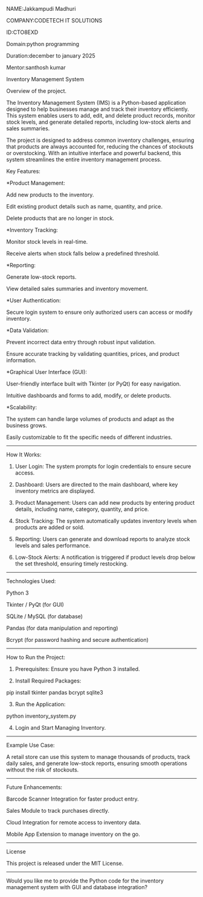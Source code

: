 NAME:Jakkampudi Madhuri

COMPANY:CODETECH IT SOLUTIONS

ID:CTO8EXD

Domain:python programming

Duration:december to january 2025

Mentor:santhosh kumar

Inventory Management System

Overview of the project.

The Inventory Management System (IMS) is a Python-based application designed to help businesses manage and track their inventory efficiently. This system enables users to add, edit, and delete product records, monitor stock levels, and generate detailed reports, including low-stock alerts and sales summaries.

The project is designed to address common inventory challenges, ensuring that products are always accounted for, reducing the chances of stockouts or overstocking. With an intuitive interface and powerful backend, this system streamlines the entire inventory management process.

Key Features:

*Product Management:

Add new products to the inventory.

Edit existing product details such as name, quantity, and price.

Delete products that are no longer in stock.


*Inventory Tracking:

Monitor stock levels in real-time.

Receive alerts when stock falls below a predefined threshold.


*Reporting:

Generate low-stock reports.

View detailed sales summaries and inventory movement.


*User Authentication:

Secure login system to ensure only authorized users can access or modify inventory.


*Data Validation:

Prevent incorrect data entry through robust input validation.

Ensure accurate tracking by validating quantities, prices, and product information.


*Graphical User Interface (GUI):

User-friendly interface built with Tkinter (or PyQt) for easy navigation.

Intuitive dashboards and forms to add, modify, or delete products.


*Scalability:

The system can handle large volumes of products and adapt as the business grows.

Easily customizable to fit the specific needs of different industries.

---

How It Works:

1. User Login: The system prompts for login credentials to ensure secure access.


2. Dashboard: Users are directed to the main dashboard, where key inventory metrics are displayed.


3. Product Management: Users can add new products by entering product details, including name, category, quantity, and price.


4. Stock Tracking: The system automatically updates inventory levels when products are added or sold.


5. Reporting: Users can generate and download reports to analyze stock levels and sales performance.


6. Low-Stock Alerts: A notification is triggered if product levels drop below the set threshold, ensuring timely restocking.


---

Technologies Used:

Python 3

Tkinter / PyQt (for GUI)

SQLite / MySQL (for database)

Pandas (for data manipulation and reporting)

Bcrypt (for password hashing and secure authentication)


---

How to Run the Project:

1. Prerequisites: Ensure you have Python 3 installed.

2. Install Required Packages:

pip install tkinter pandas bcrypt sqlite3


3. Run the Application:

python inventory_system.py


4. Login and Start Managing Inventory.


---

Example Use Case:

A retail store can use this system to manage thousands of products, track daily sales, and generate low-stock reports, ensuring smooth operations without the risk of stockouts.


---

Future Enhancements:

Barcode Scanner Integration for faster product entry.

Sales Module to track purchases directly.

Cloud Integration for remote access to inventory data.

Mobile App Extension to manage inventory on the go.


---

License

This project is released under the MIT License.


---

Would you like me to provide the Python code for the inventory management system with GUI and database integration?
